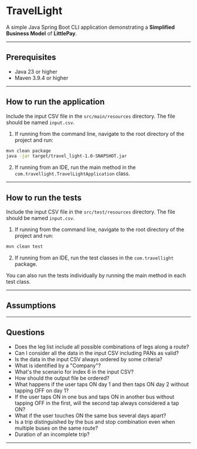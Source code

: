 # TravelLight
A simple Java Spring Boot CLI application demonstrating a **Simplified Business Model** of **LittlePay**.

---
## Prerequisites
- Java 23 or higher
- Maven 3.9.4 or higher
---
## How to run the application
Include the input CSV file in the `src/main/resources` directory. 
The file should be named `input.csv`.

1. If running from the command line, navigate to the root directory of the project and run:
```bash
mvn clean package
java -jar target/travel_light-1.0-SNAPSHOT.jar
```
2. If running from an IDE, run the main method in the `com.travellight.TravelLightApplication` class.
---
## How to run the tests
Include the input CSV file in the `src/test/resources` directory.
The file should be named `input.csv`.

1. If running from the command line, navigate to the root directory of the project and run:
```bash
mvn clean test
```
2. If running from an IDE, run the test classes in the `com.travellight` package.

You can also run the tests individually by running the main method in each test class.

---
## Assumptions

---
## Questions
- Does the leg list include all possible combinations of legs along a route?
- Can I consider all the data in the input CSV including PANs as valid?
- Is the data in the input CSV always ordered by some criteria?
- What is identified by a "Company"?
- What's the scenario for index 6 in the input CSV?
- How should the output file be ordered?
- What happens if the user taps ON day 1 and then taps ON day 2 without tapping OFF on day 1?
- If the user taps ON in one bus and taps ON in another bus without tapping OFF in the first, will the second tap always 
  considered a tap ON?
- What if the user touches ON the same bus several days apart?
- Is a trip distinguished by the bus and stop combination even when multiple buses on the same route?
- Duration of an incomplete trip?
---

